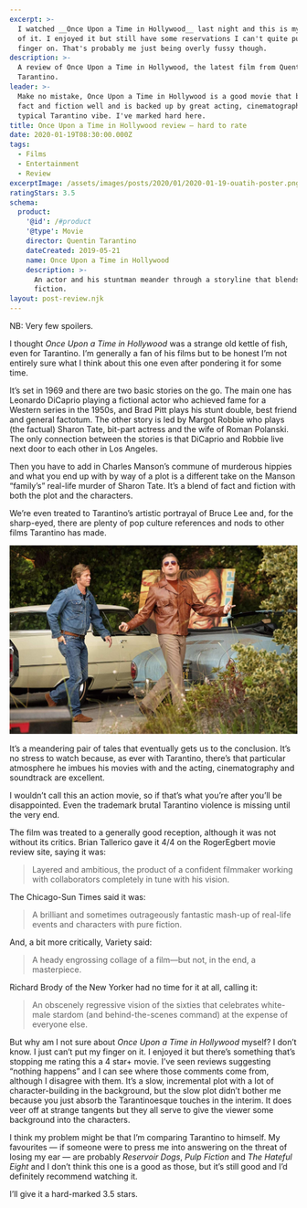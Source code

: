 ```yaml
---
excerpt: >-
  I watched __Once Upon a Time in Hollywood__ last night and this is my review
  of it. I enjoyed it but still have some reservations I can't quite put my
  finger on. That's probably me just being overly fussy though.
description: >-
  A review of Once Upon a Time in Hollywood, the latest film from Quentin
  Tarantino.
leader: >-
  Make no mistake, Once Upon a Time in Hollywood is a good movie that blends
  fact and fiction well and is backed up by great acting, cinematography and the
  typical Tarantino vibe. I've marked hard here.
title: Once Upon a Time in Hollywood review — hard to rate
date: 2020-01-19T08:30:00.000Z
tags:
  - Films
  - Entertainment
  - Review
excerptImage: /assets/images/posts/2020/01/2020-01-19-ouatih-poster.png
ratingStars: 3.5
schema:
  product:
    '@id': /#product
    '@type': Movie
    director: Quentin Tarantino
    dateCreated: 2019-05-21
    name: Once Upon a Time in Hollywood
    description: >-
      An actor and his stuntman meander through a storyline that blends fact and
      fiction.
layout: post-review.njk
---
```

 

NB: Very few spoilers.

I thought _Once Upon a Time in Hollywood_ was a strange old kettle of fish, even for Tarantino. I’m generally a fan of his films but to be honest I’m not entirely sure what I think about this one even after pondering it for some time.

It’s set in 1969 and there are two basic stories on the go. The main one has Leonardo DiCaprio playing a fictional actor who achieved fame for a Western series in the 1950s, and Brad Pitt plays his stunt double, best friend and general factotum. The other story is led by Margot Robbie who plays (the factual) Sharon Tate, bit-part actress and the wife of Roman Polanski. The only connection between the stories is that DiCaprio and Robbie live next door to each other in Los Angeles.

Then you have to add in Charles Manson’s commune of murderous hippies and what you end up with by way of a plot is a different take on the Manson “family’s” real-life murder of Sharon Tate. It’s a blend of fact and fiction with both the plot and the characters.

We’re even treated to Tarantino’s artistic portrayal of Bruce Lee and, for the sharp-eyed, there are plenty of pop culture references and nods to other films Tarantino has made. 

![Still from Once Upon a Time in Hollywood showing Leonardo DiCaprio and Brad Pitt.](/assets/images/posts/2020/01/2020-01-19-once-upon-a-time-in-hollywood.jpg "class=full|@itemprop=image")

It’s a meandering pair of tales that eventually gets us to the conclusion. It’s no stress to watch because, as ever with Tarantino, there’s that particular atmosphere he imbues his movies with and the acting, cinematography and soundtrack are excellent.

I wouldn’t call this an action movie, so if that’s what you’re after you’ll be disappointed. Even the trademark brutal Tarantino violence is missing until the very end.

The film was treated to a generally good reception, although it was not without its critics. Brian Tallerico gave it 4/4 on the RogerEgbert movie review site, saying it was:

> Layered and ambitious, the product of a confident filmmaker working with collaborators completely in tune with his vision.

The Chicago-Sun Times said it was:

> A brilliant and sometimes outrageously fantastic mash-up of real-life events and characters with pure fiction.

And, a bit more critically, Variety said:

> A heady engrossing collage of a film—but not, in the end, a masterpiece. 

Richard Brody of the New Yorker had no time for it at all, calling it:

> An obscenely regressive vision of the sixties that celebrates white-male stardom (and behind-the-scenes command) at the expense of everyone else.

But why am I not sure about _Once Upon a Time in Hollywood_ myself? I don’t know. I just can’t put my finger on it. I enjoyed it but there’s something that’s stopping me rating this a 4 star+ movie. I’ve seen reviews suggesting “nothing happens” and I can see where those comments come from, although I disagree with them. It’s a slow, incremental plot with a lot of character-building in the background, but the slow plot didn’t bother me because you just absorb the Tarantinoesque touches in the interim. It does veer off at strange tangents but they all serve to give the viewer some background into the characters.

I think my problem might be that I’m comparing Tarantino to himself. My favourites — if someone were to press me into answering on the threat of losing my ear — are probably _Reservoir Dogs_, _Pulp Fiction_ and _The Hateful Eight_ and I don’t think this one is a good as those, but it’s still good and I’d definitely recommend watching it.

I’ll give it a hard-marked 3.5 stars.

 

